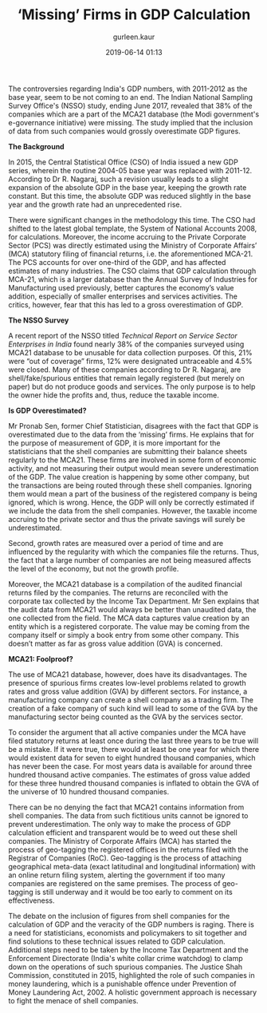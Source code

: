 ﻿---
layout: post
current: post
navigation: True
class: post-template

title: "‘Missing’ Firms in GDP Calculation"
author: gurleen.kaur
cover: question-mark.jpg
tags: econs
date: 2019-06-14 01:13
link: https://images.app.goo.gl/KXQ1jwx5BMd2oJaE9
---
The controversies regarding India's GDP numbers, with 2011-2012 as the base
year, seem to be not coming to an end. The Indian National Sampling Survey
Office's (NSSO) study, ending June 2017, revealed that 38% of the companies
which are a part of the MCA21 database (the Modi government's e-governance
initiative) were missing. The study implied that the inclusion of data from such
companies would grossly overestimate GDP figures.  

**The Background**

In 2015, the Central Statistical Office (CSO) of India issued a new GDP series,
wherein the routine 2004-05 base year was replaced with 2011-12. According to Dr
R. Nagaraj, such a revision usually leads to a slight expansion of the absolute
GDP in the base year, keeping the growth rate constant. But this time, the
absolute GDP was reduced slightly in the base year and the growth rate had an
unprecedented rise.

There were significant changes in the methodology this time. The CSO had shifted
to the latest global template, the System of National Accounts 2008, for
calculations. Moreover, the income accruing to the Private Corporate Sector
(PCS) was directly estimated using the Ministry of Corporate Affairs’ (MCA)
statutory filing of financial returns, i.e. the aforementioned MCA-21. The PCS
accounts for over one-third of the GDP, and has affected estimates of many
industries. The CSO claims that GDP calculation through MCA-21, which is a
larger database than the Annual Survey of Industries for Manufacturing used
previously, better captures the economy’s value addition, especially of smaller
enterprises and services activities. The critics, however, fear that this has
led to a gross overestimation of GDP.  

**The NSSO Survey**

A recent report of the NSSO titled *Technical Report on Service Sector
Enterprises in India* found nearly 38% of the companies surveyed using MCA21
database to be unusable for data collection purposes. Of this, 21% were “out of
coverage” firms, 12% were designated untraceable and 4.5% were closed. Many of
these companies according to Dr R. Nagaraj, are shell/fake/spurious entities
that remain legally registered (but merely on paper) but do not produce goods
and services. The only purpose is to help the owner hide the profits and, thus,
reduce the taxable income.

**Is GDP Overestimated?**

Mr Pronab Sen, former Chief Statistician, disagrees with the fact that GDP is
overestimated due to the data from the ‘missing’ firms. He explains that for the
purpose of measurement of GDP, it is more important for the statisticians that
the shell companies are submitting their balance sheets regularly to the MCA21.
These firms are involved in some form of economic activity, and not measuring
their output would mean severe underestimation of the GDP. The value creation is
happening by some other company, but the transactions are being routed through
these shell companies. Ignoring them would mean a part of the business of the
registered company is being ignored, which is wrong. Hence, the GDP will only be
correctly estimated if we include the data from the shell companies. However,
the taxable income accruing to the private sector and thus the private savings
will surely be underestimated.

Second, growth rates are measured over a period of time and are influenced by
the regularity with which the companies file the returns. Thus, the fact that a
large number of companies are not being measured affects the level of the
economy, but not the growth profile.  

Moreover, the MCA21 database is a compilation of the audited financial returns
filed by the companies. The returns are reconciled with the corporate tax
collected by the Income Tax Department. Mr Sen explains that the audit data from
MCA21 would always be better than unaudited data, the one collected from the
field. The MCA data captures value creation by an entity which is a registered
corporate. The value may be coming from the company itself or simply a book
entry from some other company. This doesn’t matter as far as gross value
addition (GVA) is concerned.  

**MCA21: Foolproof?**

The use of MCA21 database, however, does have its disadvantages. The presence of
spurious firms creates low-level problems related to growth rates and gross
value addition (GVA) by different sectors. For instance, a manufacturing company
can create a shell company as a trading firm. The creation of a fake company of
such kind will lead to some of the GVA by the manufacturing sector being counted
as the GVA by the services sector.  

To consider the argument that all active companies under the MCA have filed
statutory returns at least once during the last three years to be true will be a
mistake. If it were true, there would at least be one year for which there would
existent data for seven to eight hundred thousand companies, which has never
been the case. For most years data is available for around three hundred
thousand active companies. The estimates of gross value added for these three
hundred thousand companies is inflated to obtain the GVA of the universe of 10
hundred thousand companies.  

There can be no denying the fact that MCA21 contains information from shell
companies. The data from such fictitious units cannot be ignored to prevent
underestimation. The only way to make the process of GDP calculation efficient
and transparent would be to weed out these shell companies. The Ministry of
Corporate Affairs (MCA) has started the process of geo-tagging the registered
offices in the returns filed with the Registrar of Companies (RoC). Geo-tagging
is the process of attaching geographical meta-data (exact latitudinal and
longitudinal information) with an online return filing system, alerting the
government if too many companies are registered on the same premises. The
process of geo-tagging is still underway and it would be too early to comment on
its effectiveness.

The debate on the inclusion of figures from shell companies for the calculation
of GDP and the veracity of the GDP numbers is raging. There is a need for
statisticians, economists and policymakers to sit together and find solutions to
these technical issues related to GDP calculation. Additional steps need to be
taken by the Income Tax Department and the Enforcement Directorate (India's
white collar crime watchdog) to clamp down on the operations of such spurious
companies. The Justice Shah Commission, constituted in 2015, highlighted the
role of such companies in money laundering, which is a punishable offence under
Prevention of Money Laundering Act, 2002. A holistic government approach is
necessary to fight the menace of shell companies.
